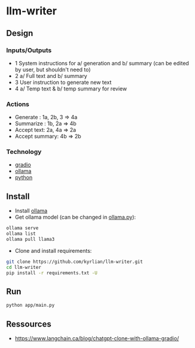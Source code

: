 # llm-writer

## Design
### Inputs/Outputs
- 1 System instructions for a/ generation and b/ summary (can be edited by user, but shouldn't need to)
- 2 a/ Full text and b/ summary
- 3 User instruction to generate new text  
- 4 a/ Temp text & b/ temp summary for review

### Actions
- Generate : 1a, 2b, 3 => 4a
- Summarize : 1b, 2a => 4b
- Accept text: 2a, 4a => 2a 
- Accept summary: 4b => 2b

### Technology
- [gradio](https://www.gradio.app/)
- [ollama](https://ollama.com/)
- [python](https://www.python.org/)

## Install

- Install [ollama](https://ollama.com/)
- Get ollama model (can be changed in [ollama.py](./app/ollama.py)):
```sh
ollama serve
ollama list
ollama pull llama3
```

- Clone and install requirements:
```sh
git clone https://github.com/kyrlian/llm-writer.git
cd llm-writer
pip install -r requirements.txt -U
```

## Run

```sh
python app/main.py
```

## Ressources

- https://www.langchain.ca/blog/chatgpt-clone-with-ollama-gradio/